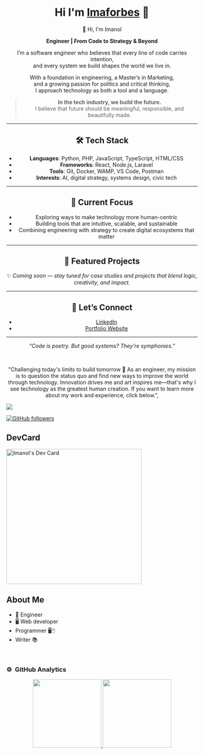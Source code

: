 <div align="center">
<h1 align="center">Hi I'm <a href="https://www.imaforbes.com/">Imaforbes</a> 🖖</h1>
  <p class="text-justify sobre-mi__descripcion" data-section="about" data-value="text">
 👋 Hi, I'm Imanol

**Engineer | From Code to Strategy & Beyond**

I’m a software engineer who believes that every line of code carries intention,  
and every system we build shapes the world we live in.

With a foundation in engineering, a Master’s in Marketing,  
and a growing passion for politics and critical thinking,  
I approach technology as both a tool and a language.

> **In the tech industry, we build the future.**  
> I believe that future should be meaningful, responsible, and beautifully made.

---

## 🛠️ Tech Stack

- **Languages**: Python, PHP, JavaScript, TypeScript, HTML/CSS  
- **Frameworks**: React, Node.js, Laravel  
- **Tools**: Git, Docker, WAMP, VS Code, Postman  
- **Interests**: AI, digital strategy, systems design, civic tech

---

## 🚀 Current Focus

- Exploring ways to make technology more human-centric  
- Building tools that are intuitive, scalable, and sustainable  
- Combining engineering with strategy to create digital ecosystems that matter

---

## 📌 Featured Projects

✨ *Coming soon — stay tuned for case studies and projects that blend logic, creativity, and impact.*

---

## 🤝 Let’s Connect

- [LinkedIn](www.linkedin.com/in/imanol-perez)  
- [Portfolio Website](https://www.imaforbes.com)  

---

*“Code is poetry. But good systems? They’re symphonies.”*
</p>
<br>

<p class="text-justify sobre-mi__descripcion" data-section="about" data-value="text">
							"Challenging today's limits to build tomorrow 🚀 As an engineer, my mission is to question the status quo and find new ways to improve the world through technology. Innovation drives me and art inspires me—that's why I see technology as the greatest human creation. If you want to learn more about my work and experience, click below.",
						</p>
  
</div>
<img src="https://img-cdn.inc.com/image/upload/w_1024,h_576,c_fill/images/panoramic/GettyImages-90504957_534260_xifb9j.jpg">

[![GitHub followers](https://img.shields.io/github/followers/imaforbes?style=social)](https://github.com/Imaforbes)


## DevCard
<a href="https://app.daily.dev/imaforbes"><img src="https://api.daily.dev/devcards/v2/0jXPEqNRJ3oqWwgI0GpY1.png?type=default&r=atr" width="356" alt="Imanol's Dev Card"/></a>

## About Me

- 🧰 Engineer  
- 🖥️ Web developer
- Programmer 🖥️🖱️
- Writer 📚
<br>


### ⚙️ &nbsp;GitHub Analytics

<p align="center">
<a href="https://github.com/Imaforbes">
  <img height="180em" src="https://github-readme-stats-eight-theta.vercel.app/api?username=Imaforbes&show_icons=true&theme=algolia&include_all_commits=true&count_private=true"/>
  <img height="180em" src="https://github-readme-stats-eight-theta.vercel.app/api/top-langs/?username=Imaforbes&layout=compact&langs_count=8&theme=algolia"/>
</a>
</p>
